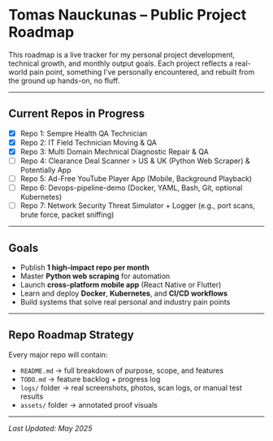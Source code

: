 # Tomas Nauckunas – Public Project Roadmap

This roadmap is a live tracker for my personal project development, technical growth, and monthly output goals. Each project reflects a real-world pain point, something I’ve personally encountered, and rebuilt from the ground up hands-on, no fluff.

---

## Current Repos in Progress

* [x] Repo 1: Sempre Health QA Technician
* [x] Repo 2: IT Field Technician Moving & QA
* [x] Repo 3: Multi Domain Mechnical Diagnostic Repair & QA
* [ ] Repo 4: Clearance Deal Scanner > US & UK (Python Web Scraper) & Potentially App
* [ ] Repo 5: Ad-Free YouTube Player App (Mobile, Background Playback)
* [ ] Repo 6: Devops-pipeline-demo (Docker, YAML, Bash, Git, optional Kubernetes)
* [ ] Repo 7: Network Security Threat Simulator + Logger (e.g., port scans, brute force, packet sniffing)

---

## Goals

* Publish **1 high-impact repo per month**
* Master **Python web scraping** for automation
* Launch **cross-platform mobile app** (React Native or Flutter)
* Learn and deploy **Docker**, **Kubernetes**, and **CI/CD workflows**
* Build systems that solve real personal and industry pain points

---

## Repo Roadmap Strategy

Every major repo will contain:

* `README.md` → full breakdown of purpose, scope, and features
* `TODO.md` → feature backlog + progress log
* `logs/` folder → real screenshots, photos, scan logs, or manual test results
* `assets/` folder → annotated proof visuals

---

*Last Updated: May 2025*
